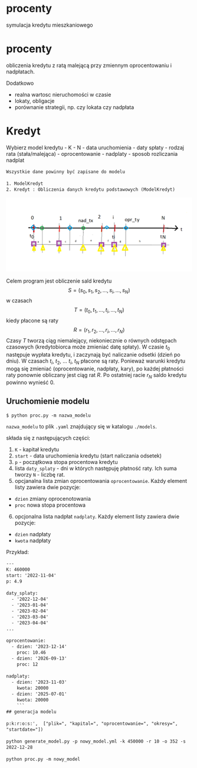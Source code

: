 # procenty
symulacja kredytu mieszkaniowego

# procenty

obliczenia kredytu z ratą malejącą przy zmiennym oprocentowaniu i nadpłatach.

Dodatkowo
 - realna wartosc nieruchomości w czasie
 - lokaty, obligacje
 - porównanie strategii, np. czy lokata czy nadpłata

 # Kredyt

 Wybierz model kredytu
    - K
    - N
    - data uruchomienia
    - daty spłaty
    - rodzaj rata (stała/malejąca)
    - oprocentowanie
    - nadplaty
    - sposob rozliczania nadplat


    Wszystkie dane powinny być zapisane do modelu

    1. ModelKredyt
    2. Kredyt : Obliczenia danych kredytu podstawowych (ModelKredyt) 

  ![alt text](docs_img/rys1.png)

Celem program jest obliczenie sald kredytu $$S = (s_0, s_1, s_2, ..., s_i, ..., s_N)$$  w czasach $$T = (t_0, t_1, ..., t_i, ..., t_N)$$ kiedy płacone są raty $$R = (r_1, r_2, ..., r_i, ..., r_N)$$
Czasy $T$ tworzą ciąg niemalejący, niekoniecznie o równych odstępach czasowych (kredytobiorca może zmieniać datę spłaty).
W czasie $t_0$ następuje wypłata kredytu, i zaczynają być naliczanie odsetki (dzień po dniu). W czasach $t_i$, $t_2$, ... $t_i$, $t_N$ płacone są raty. Ponieważ warunki kredytu mogą się zmieniać (oprocentowanie, nadpłaty, kary), po każdej płatności raty ponownie obliczany jest ciąg rat $R$. Po ostatniej racie $r_N$ saldo kredytu powinno wynieść $0$.

## Uruchomienie modelu

```
$ python proc.py -m nazwa_modelu
```

`nazwa_modelu` to plik `.yaml` znajdujący się w katalogu `./models`.
 
 składa się z następujących części:

 1. `K` - kapitał kredytu
 2. `start` - data uruchomienia kredytu (start naliczania odsetek)
 3. `p` - początkowa stopa procentowa kredytu
 4. lista `daty_splaty` - dni w których następuję płatność raty. Ich suma tworzy `N` - liczbę rat.
 5. opcjanalna lista zmian oprocentowania `oprocentowanie`. Każdy element listy zawiera dwie pozycje:
  - `dzien` zmiany oprocenotowania
  - `proc` nowa stopa procentowa
 6. opcjonalna lista nadpłat `nadplaty`. Każdy element listy zawiera dwie pozycje:
  - `dzien` nadpłaty
  - `kwota` nadpłaty

Przykład:
```
---
K: 460000
start: '2022-11-04'
p: 4.9

daty_splaty:
  - '2022-12-04'
  - '2023-01-04'
  - '2023-02-04'
  - '2023-03-04'
  - '2023-04-04'
...

oprocentowanie:
  - dzien: '2023-12-14'
    proc: 10.46
  - dzien: '2026-09-13'
    proc: 12

nadplaty:
  - dzien: '2023-11-03'
    kwota: 20000
  - dzien: '2025-07-01'
    kwota: 20000
    ```
## generacja modelu

p:k:r:o:s:',  ["plik=", "kapital=", "oprocentowanie=", "okresy=", "startdate="])

python generate_model.py -p nowy_model.yml -k 450000 -r 10 -o 352 -s 2022-12-28

python proc.py -m nowy_model